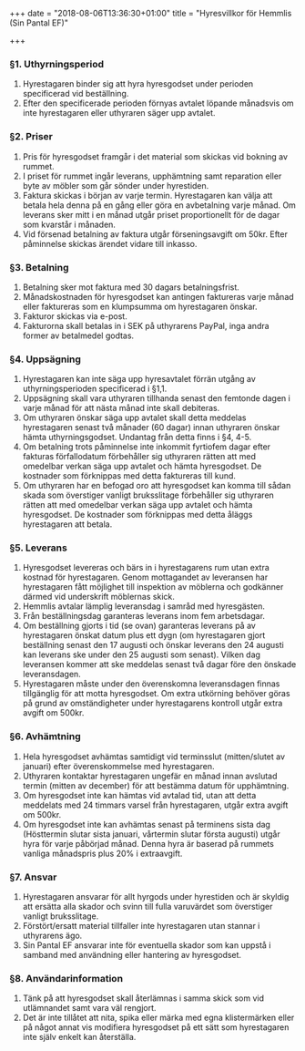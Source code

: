 +++
date = "2018-08-06T13:36:30+01:00"
title = "Hyresvillkor för Hemmlis (Sin Pantal EF)"

+++

### §1. Uthyrningsperiod
1. Hyrestagaren binder sig att hyra hyresgodset under perioden specificerad vid beställning.
2. Efter den specificerade perioden förnyas avtalet löpande månadsvis om inte hyrestagaren eller uthyraren säger upp avtalet.

### §2. Priser
1. Pris för hyresgodset framgår i det material som skickas vid bokning av rummet.
2. I priset för rummet ingår leverans, upphämtning samt reparation eller byte av möbler som går sönder under hyrestiden. 
3. Faktura skickas i början av varje termin. Hyrestagaren kan välja att betala hela denna på en gång eller göra en avbetalning varje månad. Om leverans sker mitt i en månad utgår priset proportionellt för de dagar som kvarstår i månaden.
4. Vid försenad betalning av faktura utgår förseningsavgift om 50kr. Efter påminnelse skickas ärendet vidare till inkasso.

### §3. Betalning 
1. Betalning sker mot faktura med 30 dagars betalningsfrist. 
2. Månadskostnaden för hyresgodset kan antingen faktureras varje månad eller faktureras som en klumpsumma om hyrestagaren önskar.
3. Fakturor skickas via e-post.
4. Fakturorna skall betalas in i SEK på uthyrarens PayPal, inga andra former av betalmedel godtas.

### §4. Uppsägning
1. Hyrestagaren kan inte säga upp hyresavtalet förrän utgång av uthyrningsperioden specificerad i §1,1.
2. Uppsägning skall vara uthyraren tillhanda senast den femtonde dagen i varje månad för att nästa månad inte skall debiteras. 
3. Om uthyraren önskar säga upp avtalet skall detta meddelas hyrestagaren senast två månader (60 dagar) innan uthyraren önskar hämta uthyrningsgodset.   Undantag från detta finns i §4, 4-5.
4. Om betalning trots påminnelse inte inkommit fyrtiofem dagar efter fakturas förfallodatum förbehåller sig uthyraren rätten att med omedelbar verkan säga upp avtalet och hämta hyresgodset. De kostnader som förknippas med detta faktureras till kund.
5. Om uthyraren har en befogad oro att hyresgodset kan komma till sådan skada som överstiger vanligt bruksslitage förbehåller sig uthyraren rätten att med omedelbar verkan säga upp avtalet och hämta hyresgodset. De kostnader som förknippas med detta åläggs hyrestagaren att betala.

### §5. Leverans
1. Hyresgodset levereras och bärs in i hyrestagarens rum utan extra kostnad för hyrestagaren. Genom mottagandet av leveransen har hyrestagaren fått möjlighet till inspektion av möblerna och godkänner därmed vid underskrift möblernas skick. 
2. Hemmlis avtalar lämplig leveransdag i samråd med hyresgästen.
3. Från beställningsdag garanteras leverans inom fem arbetsdagar.
4. Om beställning gjorts i tid (se ovan) garanteras leverans på av hyrestagaren önskat datum plus ett dygn (om hyrestagaren gjort beställning senast den 17 augusti och önskar leverans den 24 augusti kan leverans ske under den 25 augusti som senast). Vilken dag leveransen kommer att ske meddelas senast två dagar före den önskade leveransdagen.
5. Hyrestagaren måste under den överenskomna leveransdagen finnas tillgänglig för att motta hyresgodset. Om extra utkörning behöver göras på grund av omständigheter under hyrestagarens kontroll utgår extra avgift om 500kr.

### §6. Avhämtning
1. Hela hyresgodset avhämtas samtidigt vid terminsslut (mitten/slutet av januari) efter överenskommelse med hyrestagaren. 
2. Uthyraren kontaktar hyrestagaren ungefär en månad innan avslutad termin (mitten av december) för att bestämma datum för upphämtning.
3. Om hyresgodset inte kan hämtas vid avtalad tid, utan att detta meddelats med 24 timmars varsel från hyrestagaren, utgår extra avgift om 500kr.
4. Om hyresgodset inte kan avhämtas senast på terminens sista dag (Hösttermin slutar sista januari, vårtermin slutar första augusti) utgår hyra för varje påbörjad månad. Denna hyra är baserad på rummets vanliga månadspris plus 20% i extraavgift.

### §7. Ansvar
1. Hyrestagaren ansvarar för allt hyrgods under hyrestiden och är skyldig att ersätta alla skador och svinn till fulla varuvärdet som överstiger vanligt bruksslitage.
2. Förstört/ersatt material tillfaller inte hyrestagaren utan stannar i uthyrarens ägo.
3. Sin Pantal EF ansvarar inte för eventuella skador som kan uppstå i samband med användning eller hantering av hyresgodset.

### §8. Användarinformation
1. Tänk på att hyresgodset skall återlämnas i samma skick som vid utlämnandet samt vara väl rengjort.
2. Det är inte tillåtet att nita, spika eller märka med egna klistermärken eller på något annat vis modifiera hyresgodset på ett sätt som hyrestagaren inte själv enkelt kan återställa.
